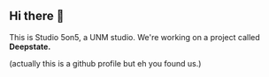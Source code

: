 ## Hi there 👋
This is Studio 5on5, a UNM studio. We're working on a project called **Deepstate.**

(actually this is a github profile but eh you found us.)
